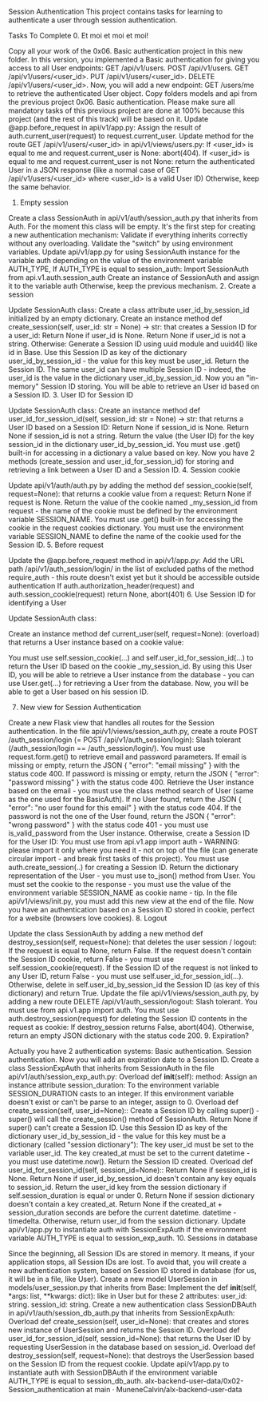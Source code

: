 Session Authentication
This project contains tasks for learning to authenticate a user through session authentication.

Tasks To Complete
 0. Et moi et moi et moi!

Copy all your work of the 0x06. Basic authentication project in this new folder.
In this version, you implemented a Basic authentication for giving you access to all User endpoints:
GET /api/v1/users.
POST /api/v1/users.
GET /api/v1/users/<user_id>.
PUT /api/v1/users/<user_id>.
DELETE /api/v1/users/<user_id>.
Now, you will add a new endpoint: GET /users/me to retrieve the authenticated User object.
Copy folders models and api from the previous project 0x06. Basic authentication.
Please make sure all mandatory tasks of this previous project are done at 100% because this project (and the rest of this track) will be based on it.
Update @app.before_request in api/v1/app.py:
Assign the result of auth.current_user(request) to request.current_user.
Update method for the route GET /api/v1/users/<user_id> in api/v1/views/users.py:
If <user_id> is equal to me and request.current_user is None: abort(404).
If <user_id> is equal to me and request.current_user is not None: return the authenticated User in a JSON response (like a normal case of GET /api/v1/users/<user_id> where <user_id> is a valid User ID)
Otherwise, keep the same behavior.
 1. Empty session

Create a class SessionAuth in api/v1/auth/session_auth.py that inherits from Auth. For the moment this class will be empty. It's the first step for creating a new authentication mechanism:
Validate if everything inherits correctly without any overloading.
Validate the "switch" by using environment variables.
Update api/v1/app.py for using SessionAuth instance for the variable auth depending on the value of the environment variable AUTH_TYPE, If AUTH_TYPE is equal to session_auth:
Import SessionAuth from api.v1.auth.session_auth
Create an instance of SessionAuth and assign it to the variable auth Otherwise, keep the previous mechanism.
 2. Create a session

Update SessionAuth class:
Create a class attribute user_id_by_session_id initialized by an empty dictionary.
Create an instance method def create_session(self, user_id: str = None) -> str: that creates a Session ID for a user_id:
Return None if user_id is None.
Return None if user_id is not a string.
Otherwise:
Generate a Session ID using uuid module and uuid4() like id in Base.
Use this Session ID as key of the dictionary user_id_by_session_id - the value for this key must be user_id.
Return the Session ID.
The same user_id can have multiple Session ID - indeed, the user_id is the value in the dictionary user_id_by_session_id.
Now you an "in-memory" Session ID storing. You will be able to retrieve an User id based on a Session ID.
 3. User ID for Session ID

Update SessionAuth class:
Create an instance method def user_id_for_session_id(self, session_id: str = None) -> str: that returns a User ID based on a Session ID:
Return None if session_id is None.
Return None if session_id is not a string.
Return the value (the User ID) for the key session_id in the dictionary user_id_by_session_id.
You must use .get() built-in for accessing in a dictionary a value based on key.
Now you have 2 methods (create_session and user_id_for_session_id) for storing and retrieving a link between a User ID and a Session ID.
 4. Session cookie

Update api/v1/auth/auth.py by adding the method def session_cookie(self, request=None): that returns a cookie value from a request:
Return None if request is None.
Return the value of the cookie named _my_session_id from request - the name of the cookie must be defined by the environment variable SESSION_NAME.
You must use .get() built-in for accessing the cookie in the request cookies dictionary.
You must use the environment variable SESSION_NAME to define the name of the cookie used for the Session ID.
 5. Before request

Update the @app.before_request method in api/v1/app.py:
Add the URL path /api/v1/auth_session/login/ in the list of excluded paths of the method require_auth - this route doesn't exist yet but it should be accessible outside authentication
If auth.authorization_header(request) and auth.session_cookie(request) return None, abort(401)
 6. Use Session ID for identifying a User

Update SessionAuth class:

Create an instance method def current_user(self, request=None): (overload) that returns a User instance based on a cookie value:

You must use self.session_cookie(...) and self.user_id_for_session_id(...) to return the User ID based on the cookie _my_session_id.
By using this User ID, you will be able to retrieve a User instance from the database - you can use User.get(...) for retrieving a User from the database.
Now, you will be able to get a User based on his session ID.

 7. New view for Session Authentication

Create a new Flask view that handles all routes for the Session authentication.
In the file api/v1/views/session_auth.py, create a route POST /auth_session/login (= POST /api/v1/auth_session/login):
Slash tolerant (/auth_session/login == /auth_session/login/).
You must use request.form.get() to retrieve email and password parameters.
If email is missing or empty, return the JSON { "error": "email missing" } with the status code 400.
If password is missing or empty, return the JSON { "error": "password missing" } with the status code 400.
Retrieve the User instance based on the email - you must use the class method search of User (same as the one used for the BasicAuth).
If no User found, return the JSON { "error": "no user found for this email" } with the status code 404.
If the password is not the one of the User found, return the JSON { "error": "wrong password" } with the status code 401 - you must use is_valid_password from the User instance.
Otherwise, create a Session ID for the User ID:
You must use from api.v1.app import auth - WARNING: please import it only where you need it - not on top of the file (can generate circular import - and break first tasks of this project).
You must use auth.create_session(..) for creating a Session ID.
Return the dictionary representation of the User - you must use to_json() method from User.
You must set the cookie to the response - you must use the value of the environment variable SESSION_NAME as cookie name - tip.
In the file api/v1/views/init.py, you must add this new view at the end of the file.
Now you have an authentication based on a Session ID stored in cookie, perfect for a website (browsers love cookies).
 8. Logout

Update the class SessionAuth by adding a new method def destroy_session(self, request=None): that deletes the user session / logout:
If the request is equal to None, return False.
If the request doesn't contain the Session ID cookie, return False - you must use self.session_cookie(request).
If the Session ID of the request is not linked to any User ID, return False - you must use self.user_id_for_session_id(...).
Otherwise, delete in self.user_id_by_session_id the Session ID (as key of this dictionary) and return True.
Update the file api/v1/views/session_auth.py, by adding a new route DELETE /api/v1/auth_session/logout:
Slash tolerant.
You must use from api.v1.app import auth.
You must use auth.destroy_session(request) for deleting the Session ID contents in the request as cookie:
If destroy_session returns False, abort(404).
Otherwise, return an empty JSON dictionary with the status code 200.
 9. Expiration?

Actually you have 2 authentication systems:
Basic authentication.
Session authentication.
Now you will add an expiration date to a Session ID.
Create a class SessionExpAuth that inherits from SessionAuth in the file api/v1/auth/session_exp_auth.py:
Overload def __init__(self): method:
Assign an instance attribute session_duration:
To the environment variable SESSION_DURATION casts to an integer.
If this environment variable doesn't exist or can't be parse to an integer, assign to 0.
Overload def create_session(self, user_id=None)::
Create a Session ID by calling super() - super() will call the create_session() method of SessionAuth.
Return None if super() can't create a Session ID.
Use this Session ID as key of the dictionary user_id_by_session_id - the value for this key must be a dictionary (called "session dictionary"):
The key user_id must be set to the variable user_id.
The key created_at must be set to the current datetime - you must use datetime.now().
Return the Session ID created.
Overload def user_id_for_session_id(self, session_id=None)::
Return None if session_id is None.
Return None if user_id_by_session_id doesn't contain any key equals to session_id.
Return the user_id key from the session dictionary if self.session_duration is equal or under 0.
Return None if session dictionary doesn't contain a key created_at.
Return None if the created_at + session_duration seconds are before the current datetime. datetime - timedelta.
Otherwise, return user_id from the session dictionary.
Update api/v1/app.py to instantiate auth with SessionExpAuth if the environment variable AUTH_TYPE is equal to session_exp_auth.
 10. Sessions in database

Since the beginning, all Session IDs are stored in memory. It means, if your application stops, all Session IDs are lost.
To avoid that, you will create a new authentication system, based on Session ID stored in database (for us, it will be in a file, like User).
Create a new model UserSession in models/user_session.py that inherits from Base:
Implement the def __init__(self, *args: list, **kwargs: dict): like in User but for these 2 attributes:
user_id: string.
session_id: string.
Create a new authentication class SessionDBAuth in api/v1/auth/session_db_auth.py that inherits from SessionExpAuth:
Overload def create_session(self, user_id=None): that creates and stores new instance of UserSession and returns the Session ID.
Overload def user_id_for_session_id(self, session_id=None): that returns the User ID by requesting UserSession in the database based on session_id.
Overload def destroy_session(self, request=None): that destroys the UserSession based on the Session ID from the request cookie.
Update api/v1/app.py to instantiate auth with SessionDBAuth if the environment variable AUTH_TYPE is equal to session_db_auth.
alx-backend-user-data/0x02-Session_authentication at main · MuneneCalvin/alx-backend-user-data
